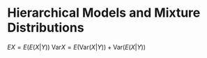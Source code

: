 # Hierarchical Models and Mixture Distributions

$EX=E(E(X|Y))$
$\text{Var}X=E(\text{Var}(X|Y))+\text{Var}(E(X|Y))$